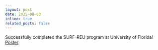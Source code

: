 ```yaml
---
layout: post
date: 2025-08-03
inline: true
related_posts: false
---
```


Successfully completed the SURF-REU program at University of Florida! [Poster](../assets/pdf/projects/SAST-Poster.pdf)
